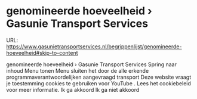 # genomineerde hoeveelheid › Gasunie Transport Services

URL: https://www.gasunietransportservices.nl/begrippenlijst/genomineerde-hoeveelheid#skip-to-content

genomineerde hoeveelheid › Gasunie Transport Services
Spring naar inhoud
Menu tonen
Menu sluiten
het door de alle erkende programmaverantwoordelijken aangevraagd transport
Deze website vraagt je toestemming cookies te gebruiken voor
YouTube
. Lees het
cookiebeleid
voor meer informatie.
Ik ga akkoord
Ik ga niet akkoord